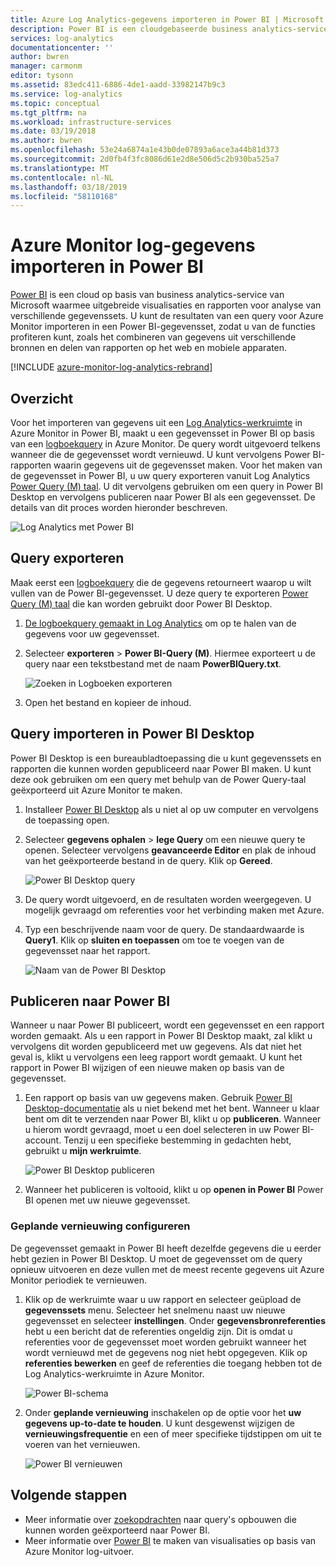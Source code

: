 ```yaml
---
title: Azure Log Analytics-gegevens importeren in Power BI | Microsoft Docs
description: Power BI is een cloudgebaseerde business analytics-service van Microsoft waarmee uitgebreide visualisaties en rapporten voor analyse van verschillende gegevenssets.  Dit artikel wordt beschreven hoe u configureert en Log Analytics-gegevens importeren in Power BI en configureert om automatisch te vernieuwen.
services: log-analytics
documentationcenter: ''
author: bwren
manager: carmonm
editor: tysonn
ms.assetid: 83edc411-6886-4de1-aadd-33982147b9c3
ms.service: log-analytics
ms.topic: conceptual
ms.tgt_pltfrm: na
ms.workload: infrastructure-services
ms.date: 03/19/2018
ms.author: bwren
ms.openlocfilehash: 53e24a6874a1e43b0de07893a6ace3a44b81d373
ms.sourcegitcommit: 2d0fb4f3fc8086d61e2d8e506d5c2b930ba525a7
ms.translationtype: MT
ms.contentlocale: nl-NL
ms.lasthandoff: 03/18/2019
ms.locfileid: "58110168"
---
```

# <a name="import-azure-monitor-log-data-into-power-bi"></a>Azure Monitor log-gegevens importeren in Power BI


[Power BI](https://powerbi.microsoft.com/documentation/powerbi-service-get-started/) is een cloud op basis van business analytics-service van Microsoft waarmee uitgebreide visualisaties en rapporten voor analyse van verschillende gegevenssets.  U kunt de resultaten van een query voor Azure Monitor importeren in een Power BI-gegevensset, zodat u van de functies profiteren kunt, zoals het combineren van gegevens uit verschillende bronnen en delen van rapporten op het web en mobiele apparaten.

[!INCLUDE [azure-monitor-log-analytics-rebrand](../../../includes/azure-monitor-log-analytics-rebrand.md)]

## <a name="overview"></a>Overzicht
Voor het importeren van gegevens uit een [Log Analytics-werkruimte](manage-access.md) in Azure Monitor in Power BI, maakt u een gegevensset in Power BI op basis van een [logboekquery](../log-query/log-query-overview.md) in Azure Monitor.  De query wordt uitgevoerd telkens wanneer die de gegevensset wordt vernieuwd.  U kunt vervolgens Power BI-rapporten waarin gegevens uit de gegevensset maken.  Voor het maken van de gegevensset in Power BI, u uw query exporteren vanuit Log Analytics [Power Query (M) taal](https://msdn.microsoft.com/library/mt807488.aspx).  U dit vervolgens gebruiken om een query in Power BI Desktop en vervolgens publiceren naar Power BI als een gegevensset.  De details van dit proces worden hieronder beschreven.

![Log Analytics met Power BI](media/powerbi/overview.png)

## <a name="export-query"></a>Query exporteren
Maak eerst een [logboekquery](../log-query/log-query-overview.md) die de gegevens retourneert waarop u wilt vullen van de Power BI-gegevensset.  U deze query te exporteren [Power Query (M) taal](https://msdn.microsoft.com/library/mt807488.aspx) die kan worden gebruikt door Power BI Desktop.

1. [De logboekquery gemaakt in Log Analytics](../log-query/get-started-portal.md) om op te halen van de gegevens voor uw gegevensset.
2. Selecteer **exporteren** > **Power BI-Query (M)**.  Hiermee exporteert u de query naar een tekstbestand met de naam **PowerBIQuery.txt**. 

    ![Zoeken in Logboeken exporteren](media/powerbi/export-analytics.png)

3. Open het bestand en kopieer de inhoud.

## <a name="import-query-into-power-bi-desktop"></a>Query importeren in Power BI Desktop
Power BI Desktop is een bureaubladtoepassing die u kunt gegevenssets en rapporten die kunnen worden gepubliceerd naar Power BI maken.  U kunt deze ook gebruiken om een query met behulp van de Power Query-taal geëxporteerd uit Azure Monitor te maken. 

1. Installeer [Power BI Desktop](https://powerbi.microsoft.com/desktop/) als u niet al op uw computer en vervolgens de toepassing open.
2. Selecteer **gegevens ophalen** > **lege Query** om een nieuwe query te openen.  Selecteer vervolgens **geavanceerde Editor** en plak de inhoud van het geëxporteerde bestand in de query. Klik op **Gereed**.

    ![Power BI Desktop query](media/powerbi/desktop-new-query.png)

5. De query wordt uitgevoerd, en de resultaten worden weergegeven.  U mogelijk gevraagd om referenties voor het verbinding maken met Azure.  
6. Typ een beschrijvende naam voor de query.  De standaardwaarde is **Query1**. Klik op **sluiten en toepassen** om toe te voegen van de gegevensset naar het rapport.

    ![Naam van de Power BI Desktop](media/powerbi/desktop-results.png)



## <a name="publish-to-power-bi"></a>Publiceren naar Power BI
Wanneer u naar Power BI publiceert, wordt een gegevensset en een rapport worden gemaakt.  Als u een rapport in Power BI Desktop maakt, zal klikt u vervolgens dit worden gepubliceerd met uw gegevens.  Als dat niet het geval is, klikt u vervolgens een leeg rapport wordt gemaakt.  U kunt het rapport in Power BI wijzigen of een nieuwe maken op basis van de gegevensset.

1. Een rapport op basis van uw gegevens maken.  Gebruik [Power BI Desktop-documentatie](https://docs.microsoft.com/power-bi/desktop-report-view) als u niet bekend met het bent.  Wanneer u klaar bent om dit te verzenden naar Power BI, klikt u op **publiceren**.  Wanneer u hierom wordt gevraagd, moet u een doel selecteren in uw Power BI-account.  Tenzij u een specifieke bestemming in gedachten hebt, gebruikt u **mijn werkruimte**.

    ![Power BI Desktop publiceren](media/powerbi/desktop-publish.png)

1. Wanneer het publiceren is voltooid, klikt u op **openen in Power BI** Power BI openen met uw nieuwe gegevensset.


### <a name="configure-scheduled-refresh"></a>Geplande vernieuwing configureren
De gegevensset gemaakt in Power BI heeft dezelfde gegevens die u eerder hebt gezien in Power BI Desktop.  U moet de gegevensset om de query opnieuw uitvoeren en deze vullen met de meest recente gegevens uit Azure Monitor periodiek te vernieuwen.  

1. Klik op de werkruimte waar u uw rapport en selecteer geüpload de **gegevenssets** menu. Selecteer het snelmenu naast uw nieuwe gegevensset en selecteer **instellingen**. Onder **gegevensbronreferenties** hebt u een bericht dat de referenties ongeldig zijn.  Dit is omdat u referenties voor de gegevensset moet worden gebruikt wanneer het wordt vernieuwd met de gegevens nog niet hebt opgegeven.  Klik op **referenties bewerken** en geef de referenties die toegang hebben tot de Log Analytics-werkruimte in Azure Monitor.

    ![Power BI-schema](media/powerbi/powerbi-schedule.png)

5. Onder **geplande vernieuwing** inschakelen op de optie voor het **uw gegevens up-to-date te houden**.  U kunt desgewenst wijzigen de **vernieuwingsfrequentie** en een of meer specifieke tijdstippen om uit te voeren van het vernieuwen.

    ![Power BI vernieuwen](media/powerbi/powerbi-schedule-refresh.png)



## <a name="next-steps"></a>Volgende stappen
* Meer informatie over [zoekopdrachten](../log-query/log-query-overview.md) naar query's opbouwen die kunnen worden geëxporteerd naar Power BI.
* Meer informatie over [Power BI](https://powerbi.microsoft.com) te maken van visualisaties op basis van Azure Monitor log-uitvoer.